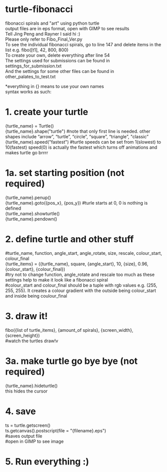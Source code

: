 # turtle-fibonacci
fibonacci spirals and "art" using python turtle <br>
output files are in eps format, open with GIMP to see results <br>
Tell Jing Peng and Rayner I said hi :) <br>
Please only refer to Fibo_Final_Ver.py <br>
To see the individual fibonacci spirals, go to line 147 and delete items in the list e.g. fibo([t1], 42, 800, 800) <br>
To create your own, delete everything after line 54 <br>
The settings used for submissions can be found in settings_for_submission.txt <br>
And the settings for some other files can be found in other_palates_to_test.txt <br>

*everything in {} means to use your own names <br>
syntax works as such: <br>

# 1. create your turtle <br>
{turtle_name} = Turtle() <br>
{turtle_name}.shape("turtle") #note that only first line is needed. other shapes include “arrow”, “turtle”, “circle”, “square”, “triangle”, "classic” <br>
{turtle_name}.speed("fastest") #turtle speeds can be set from 1(slowest) to 10(fastest) speed(0) is actually the fastest which turns off animations and makes turtle go brrrr <br>

# 1a. set starting position (not required) <br>
{turtle_name}.penup() <br>
{turtle_name}.goto({pos_x}, {pos_y}) #turle starts at 0, 0 is nothing is defined <br>
{turtle_name}.showturtle()  <br>
{turtle_name}.pendown() <br>

# 2. define turtle and other stuff <br>
#turtle_name, function, angle_start, angle_rotate, size, rescale, colour_start, colour_final <br>
{turtle_items} = ({turtle_name}, square, {angle_start}, 10, {size}, 0.96, {colour_start}, {colour_final}) <br>
#try not to change function, angle_rotate and rescale too much as these settings help to make it look like a fibonacci spiral <br>
#colour_start and colour_final should be a tuple with rgb values e.g. (255, 255, 255). It creates a colour gradient with the outside being colour_start and inside being coulour_final <br>

# 3. draw it! <br>
fibo({list of turtle_items}, {amount_of spirals}, {screen_width}, {screen_height}) <br>
#watch the turtles draw!v <br>

# 3a. make turtle go bye bye (not required) <br>
{turtle_name}.hideturtle() <br>
this hides the cursor <br>

# 4. save <br>
ts = turtle.getscreen() <br>
ts.getcanvas().postscript(file = "{filename}.eps") <br>
#saves output file <br>
#open in GIMP to see image <br>

# 5. Run everything :) <br>